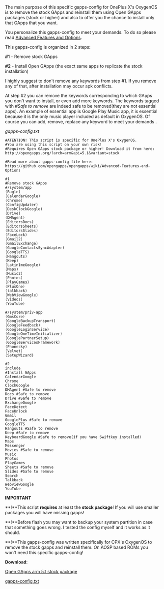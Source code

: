 The main purpose of this specific gapps-config for OnePlus X's OxygenOS is to remove the stock GApps and reinstall them using Open GApps packages (stock or higher) and also to offer you the chance to install only that GApps that you want.

You personalize this gapps-config to meet your demands. To do so please read [Advanced Features and Options](https://github.com/opengapps/opengapps/wiki/Advanced-Features-and-Options).

This gapps-config is organized in 2 steps:

**\#1** - Remove stock GApps

**\#2** - Install Open GApps (the exact same apps to replicate the stock installation)

I highly suggest to don't remove any keywords from step #1. If you remove any of that, after installation may occur apk conflicts.

At step #2 you can remove the keywords corresponding to which GApps you don't want to install, or even add more keywords. The keywords tagged with _#Safe to remove_ are indeed safe to be removed(they are not essential apps). An example of essential app is Google Play Music app, it is essential because it is the only music player included as default in OxygenOS. Of course you can add, remove, replace any keyword to meet your demands .

_gapps-config.txt_
```
#ATENTION! This script is specific for OnePlus X's OxygenOS.
#You are using this script on your own risk!
#Requires Open GApps stock package or higher! Download it from here: http://opengapps.org/?arch=arm&api=5.1&variant=stock

#Read more about gapps-config file here: https://github.com/opengapps/opengapps/wiki/Advanced-Features-and-Options

#1
#Remove stock GApps
#/system/app
(Bugle)
(CalendarGoogle)
(Chrome)
(ConfigUpdater)
(DeskClockGoogle)
(Drive)
(DMAgent)
(EditorsDocs)
(EditorsSheets)
(EditorsSlides)
(FaceLock)
(Gmail2)
(GmailExchange)
(GoogleContactsSyncAdapter)
(GoogleTTS)
(Hangouts)
(Keep)
(LatinImeGoogle)
(Maps)
(Music2)
(Photos)
(PlayGames)
(PlusOne)
(talkback)
(WebViewGoogle)
(Videos)
(YouTube)

#/system/priv-app
(GmsCore)
(GoogleBackupTransport)
(GoogleFeedback)
(GoogleLoginService)
(GoogleOneTimeInitializer)
(GooglePartnerSetup)
(GoogleServicesFramework)
(Phonesky)
(Velvet)
(SetupWizard)

#2
include
#Install GApps
CalendarGoogle
Chrome
ClockGoogle
DMAgent #Safe to remove
Docs #Safe to remove
Drive #Safe to remove
ExchangeGoogle
FaceDetect
FaceUnlock
Gmail
GooglePlus #Safe to remove
GoogleTTS
Hangouts #Safe to remove
Keep #Safe to remove
KeyboardGoogle #Safe to remove(if you have Swiftkey installed)
Maps
Messenger
Movies #Safe to remove
Music
Photos
PlayGames
Sheets #Safe to remove
Slides #Safe to remove
Search
Talkback
WebviewGoogle
YouTube
```

**IMPORTANT**

**!**This script **requires** at least the **stock package**! If you will use smaller packages you will have missing gapps!

**!**Before flash you may want to backup your system partition in case that something goes wrong.
I tested the config myself and it works as it should.

**!**This gapps-config was written specifically for OPX's OxygenOS to remove the stock gapps and reinstall them. On AOSP based ROMs you won't need this specific gapps-config!

**Download:**

[Open GApps arm 5.1 stock package](http://opengapps.org/?arch=arm&api=5.1&variant=stock)

[gapps-config.txt](https://www.androidfilehost.com/?fid=24269982087021492)
